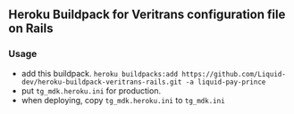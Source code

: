 ## Heroku Buildpack for Veritrans configuration file on Rails

### Usage
- add this buildpack. `heroku buildpacks:add https://github.com/Liquid-dev/heroku-buildpack-veritrans-rails.git -a liquid-pay-prince`
- put `tg_mdk.heroku.ini` for production.
- when deploying, copy `tg_mdk.heroku.ini` to `tg_mdk.ini`
